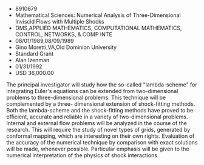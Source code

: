 
* 8910679
* Mathematical Sciences: Numerical Analysis of Three-Dimensional Inviscid Flows with Multiple Shocks
* DMS,APPLIED MATHEMATICS, COMPUTATIONAL MATHEMATICS, CONTROL, NETWORKS, & COMP INTE
* 08/01/1989,08/09/1989
* Gino Moretti,VA,Old Dominion University
* Standard Grant
* Alan Izenman
* 01/31/1992
* USD 36,000.00

The principal investigator will study how the so-called "lambda-scheme" for
integrating Euler's equations can be extended from two-dimensional problems to
three-dimensional problems. This technique will be complemented by a three-
dimensional extension of shock-fitting methods. Both the lambda-scheme and the
shock-fitting methods have proved to be efficient, accurate and reliable in a
variety of two-dimensional problems. Internal and external flow problems will be
analyzed in the course of the research. This will require the study of novel
types of grids, generated by conformal mapping, which are interesting on their
own rights. Evaluation of the accuracy of the numerical technique by comparison
with exact solutions will be made, whenever possible. Particular emphasis will
be given to the numerical interpretation of the physics of shock interactions.
